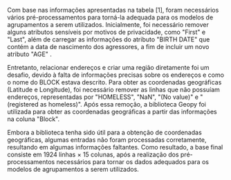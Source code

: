 Com base nas informações apresentadas na tabela [1], foram necessários vários pré-processamentos  para torná-la adequada para os modelos de agrupamentos a serem utilizados. Inicialmente, foi necessário remover alguns atributos sensíveis por motivos de privacidade, como "First" e "Last", além de carregar as informações do atributo "BIRTH DATE" que contém a data de nascimento dos agressores, a fim de incluir um novo atributo "AGE" .

Entretanto, relacionar endereços e criar uma região diretamente foi um desafio, devido à falta de informações precisas sobre os endereços e como o nome do BLOCK estava descrito. Para obter as coordenadas geográficas (Latitude e Longitude), foi necessário remover as linhas que não possuíam endereços, representadas por "HOMELESS", "NaN", "(No value)" e "(registered as homeless)". Após essa remoção, a biblioteca Geopy foi utilizada para obter as coordenadas geográficas a partir das informações na coluna "Block".

Embora a biblioteca tenha sido útil para a obtenção de coordenadas geográficas, algumas entradas não foram processadas corretamente, resultando em algumas informações faltantes. Como resultado, a base final consiste em 1924 linhas × 15 colunas, após a realização dos pré-processamentos necessários para tornar os dados adequados para os modelos de agrupamentos a serem utilizados.